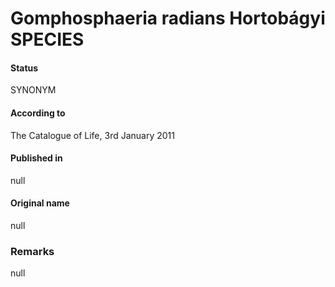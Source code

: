 # Gomphosphaeria radians Hortobágyi SPECIES

#### Status
SYNONYM

#### According to
The Catalogue of Life, 3rd January 2011

#### Published in
null

#### Original name
null

### Remarks
null